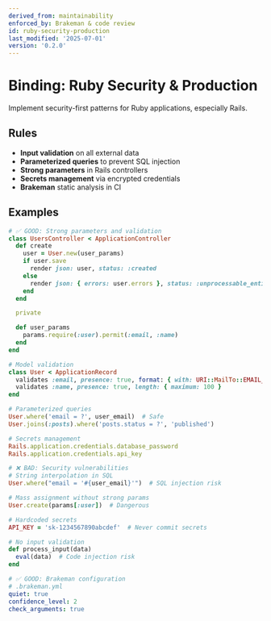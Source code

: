 ```yaml
---
derived_from: maintainability
enforced_by: Brakeman & code review
id: ruby-security-production
last_modified: '2025-07-01'
version: '0.2.0'
---
```

# Binding: Ruby Security & Production

Implement security-first patterns for Ruby applications, especially Rails.

## Rules

- **Input validation** on all external data
- **Parameterized queries** to prevent SQL injection
- **Strong parameters** in Rails controllers
- **Secrets management** via encrypted credentials
- **Brakeman** static analysis in CI

## Examples

```ruby
# ✅ GOOD: Strong parameters and validation
class UsersController < ApplicationController
  def create
    user = User.new(user_params)
    if user.save
      render json: user, status: :created
    else
      render json: { errors: user.errors }, status: :unprocessable_entity
    end
  end

  private

  def user_params
    params.require(:user).permit(:email, :name)
  end
end

# Model validation
class User < ApplicationRecord
  validates :email, presence: true, format: { with: URI::MailTo::EMAIL_REGEXP }
  validates :name, presence: true, length: { maximum: 100 }
end

# Parameterized queries
User.where('email = ?', user_email)  # Safe
User.joins(:posts).where('posts.status = ?', 'published')

# Secrets management
Rails.application.credentials.database_password
Rails.application.credentials.api_key
```

```ruby
# ❌ BAD: Security vulnerabilities
# String interpolation in SQL
User.where("email = '#{user_email}'")  # SQL injection risk

# Mass assignment without strong params
User.create(params[:user])  # Dangerous

# Hardcoded secrets
API_KEY = 'sk-1234567890abcdef'  # Never commit secrets

# No input validation
def process_input(data)
  eval(data)  # Code injection risk
end
```

```yaml
# ✅ GOOD: Brakeman configuration
# .brakeman.yml
quiet: true
confidence_level: 2
check_arguments: true
```
